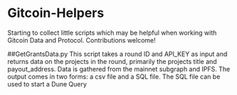 # Gitcoin-Helpers

Starting to collect little scripts which may be helpful when working with Gitcoin Data and Protocol. Contributions welcome!

##GetGrantsData.py
This script takes a round ID and API_KEY as input and returns data on the projects in the round, primarily the projects title and payout_address. Data is gathered from the mainnet subgraph and IPFS. The output comes in two forms: a csv file and a SQL file. The SQL file can be used to start a Dune Query
